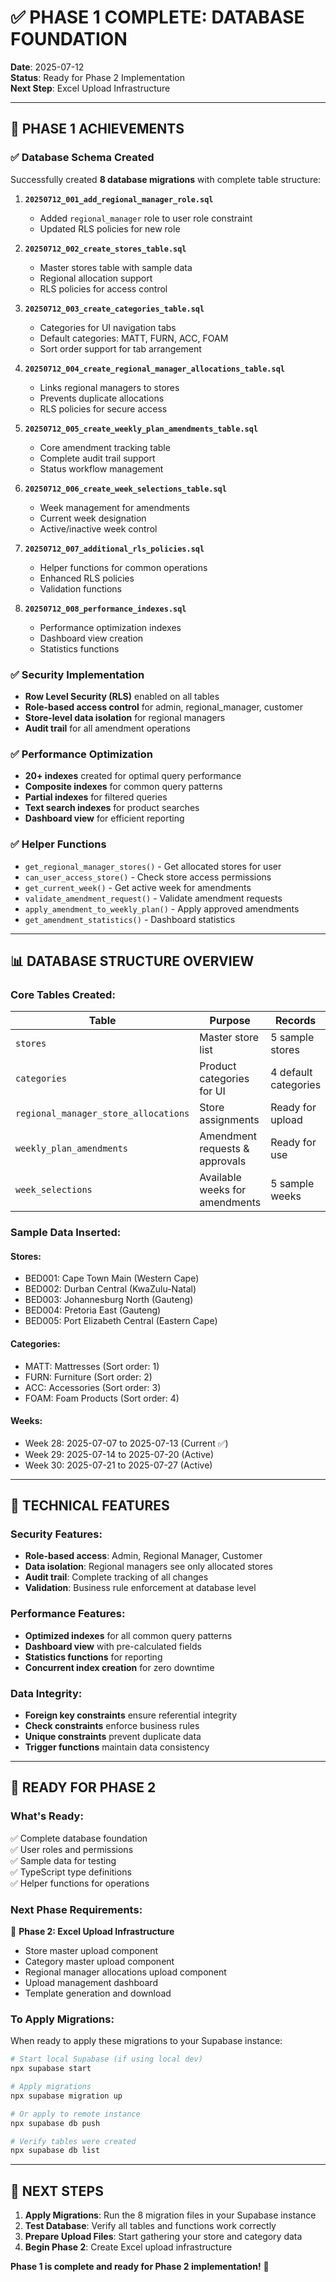 # ✅ **PHASE 1 COMPLETE: DATABASE FOUNDATION**

**Date**: 2025-07-12  
**Status**: Ready for Phase 2 Implementation  
**Next Step**: Excel Upload Infrastructure

---

## **🎯 PHASE 1 ACHIEVEMENTS**

### **✅ Database Schema Created**
Successfully created **8 database migrations** with complete table structure:

1. **`20250712_001_add_regional_manager_role.sql`**
   - Added `regional_manager` role to user role constraint
   - Updated RLS policies for new role

2. **`20250712_002_create_stores_table.sql`**
   - Master stores table with sample data
   - Regional allocation support
   - RLS policies for access control

3. **`20250712_003_create_categories_table.sql`**
   - Categories for UI navigation tabs
   - Default categories: MATT, FURN, ACC, FOAM
   - Sort order support for tab arrangement

4. **`20250712_004_create_regional_manager_allocations_table.sql`**
   - Links regional managers to stores
   - Prevents duplicate allocations
   - RLS policies for secure access

5. **`20250712_005_create_weekly_plan_amendments_table.sql`**
   - Core amendment tracking table
   - Complete audit trail support
   - Status workflow management

6. **`20250712_006_create_week_selections_table.sql`**
   - Week management for amendments
   - Current week designation
   - Active/inactive week control

7. **`20250712_007_additional_rls_policies.sql`**
   - Helper functions for common operations
   - Enhanced RLS policies
   - Validation functions

8. **`20250712_008_performance_indexes.sql`**
   - Performance optimization indexes
   - Dashboard view creation
   - Statistics functions

### **✅ Security Implementation**
- **Row Level Security (RLS)** enabled on all tables
- **Role-based access control** for admin, regional_manager, customer
- **Store-level data isolation** for regional managers
- **Audit trail** for all amendment operations

### **✅ Performance Optimization**
- **20+ indexes** created for optimal query performance
- **Composite indexes** for common query patterns
- **Partial indexes** for filtered queries
- **Text search indexes** for product searches
- **Dashboard view** for efficient reporting

### **✅ Helper Functions**
- `get_regional_manager_stores()` - Get allocated stores for user
- `can_user_access_store()` - Check store access permissions
- `get_current_week()` - Get active week for amendments
- `validate_amendment_request()` - Validate amendment requests
- `apply_amendment_to_weekly_plan()` - Apply approved amendments
- `get_amendment_statistics()` - Dashboard statistics

---

## **📊 DATABASE STRUCTURE OVERVIEW**

### **Core Tables Created:**

| Table | Purpose | Records | RLS |
|-------|---------|---------|-----|
| `stores` | Master store list | 5 sample stores | ✅ |
| `categories` | Product categories for UI | 4 default categories | ✅ |
| `regional_manager_store_allocations` | Store assignments | Ready for upload | ✅ |
| `weekly_plan_amendments` | Amendment requests & approvals | Ready for use | ✅ |
| `week_selections` | Available weeks for amendments | 5 sample weeks | ✅ |

### **Sample Data Inserted:**

#### **Stores:**
- BED001: Cape Town Main (Western Cape)
- BED002: Durban Central (KwaZulu-Natal)  
- BED003: Johannesburg North (Gauteng)
- BED004: Pretoria East (Gauteng)
- BED005: Port Elizabeth Central (Eastern Cape)

#### **Categories:**
- MATT: Mattresses (Sort order: 1)
- FURN: Furniture (Sort order: 2)
- ACC: Accessories (Sort order: 3)
- FOAM: Foam Products (Sort order: 4)

#### **Weeks:**
- Week 28: 2025-07-07 to 2025-07-13 (Current ✅)
- Week 29: 2025-07-14 to 2025-07-20 (Active)
- Week 30: 2025-07-21 to 2025-07-27 (Active)

---

## **🔧 TECHNICAL FEATURES**

### **Security Features:**
- **Role-based access**: Admin, Regional Manager, Customer
- **Data isolation**: Regional managers see only allocated stores
- **Audit trail**: Complete tracking of all changes
- **Validation**: Business rule enforcement at database level

### **Performance Features:**
- **Optimized indexes** for all common query patterns
- **Dashboard view** with pre-calculated fields
- **Statistics functions** for reporting
- **Concurrent index creation** for zero downtime

### **Data Integrity:**
- **Foreign key constraints** ensure referential integrity
- **Check constraints** enforce business rules
- **Unique constraints** prevent duplicate data
- **Trigger functions** maintain data consistency

---

## **📝 READY FOR PHASE 2**

### **What's Ready:**
✅ Complete database foundation  
✅ User roles and permissions  
✅ Sample data for testing  
✅ TypeScript type definitions  
✅ Helper functions for operations  

### **Next Phase Requirements:**
🔄 **Phase 2: Excel Upload Infrastructure**
- Store master upload component
- Category master upload component  
- Regional manager allocations upload component
- Upload management dashboard
- Template generation and download

### **To Apply Migrations:**
When ready to apply these migrations to your Supabase instance:

```bash
# Start local Supabase (if using local dev)
npx supabase start

# Apply migrations
npx supabase migration up

# Or apply to remote instance
npx supabase db push

# Verify tables were created
npx supabase db list
```

---

## **🎯 NEXT STEPS**

1. **Apply Migrations**: Run the 8 migration files in your Supabase instance
2. **Test Database**: Verify all tables and functions work correctly
3. **Prepare Upload Files**: Start gathering your store and category data
4. **Begin Phase 2**: Create Excel upload infrastructure

**Phase 1 is complete and ready for Phase 2 implementation!** 🚀